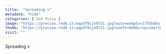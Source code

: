 ```yaml
---
title:  "Spreading v"
metadate: "hide"
categories: [ God Pussy ]
image: "https://preview.redd.it/aqpdf9ijo9l51.jpg?auto=webp&s=1755b88af51ea99eec2efac86f997e1cc720207e"
thumb: "https://preview.redd.it/aqpdf9ijo9l51.jpg?width=640&crop=smart&auto=webp&s=24ad78bd2f427ec60ad8382d64804dbed9046f05"
visit: ""
---
```

Spreading v
